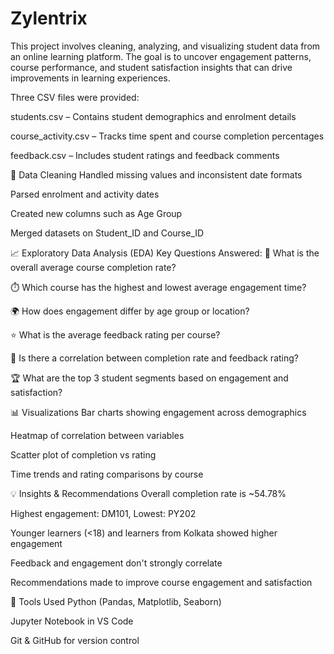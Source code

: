 # Zylentrix
This project involves cleaning, analyzing, and visualizing student data from an online learning platform. The goal is to uncover engagement patterns, course performance, and student satisfaction insights that can drive improvements in learning experiences.

Three CSV files were provided:

students.csv – Contains student demographics and enrolment details

course_activity.csv – Tracks time spent and course completion percentages

feedback.csv – Includes student ratings and feedback comments

🧹 Data Cleaning
Handled missing values and inconsistent date formats

Parsed enrolment and activity dates

Created new columns such as Age Group

Merged datasets on Student_ID and Course_ID

📈 Exploratory Data Analysis (EDA)
Key Questions Answered:
📌 What is the overall average course completion rate?

⏱️ Which course has the highest and lowest average engagement time?

🌍 How does engagement differ by age group or location?

⭐ What is the average feedback rating per course?

🔗 Is there a correlation between completion rate and feedback rating?

🏆 What are the top 3 student segments based on engagement and satisfaction?

📊 Visualizations
Bar charts showing engagement across demographics

Heatmap of correlation between variables

Scatter plot of completion vs rating

Time trends and rating comparisons by course

💡 Insights & Recommendations
Overall completion rate is ~54.78%

Highest engagement: DM101, Lowest: PY202

Younger learners (<18) and learners from Kolkata showed higher engagement

Feedback and engagement don't strongly correlate

Recommendations made to improve course engagement and satisfaction

🔧 Tools Used
Python (Pandas, Matplotlib, Seaborn)

Jupyter Notebook in VS Code

Git & GitHub for version control
